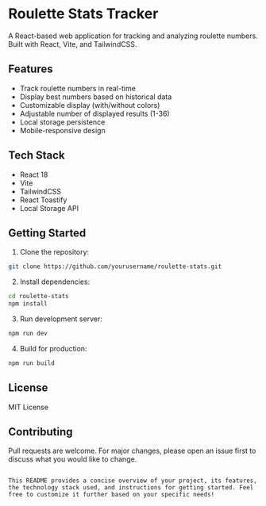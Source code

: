 


# Roulette Stats Tracker

A React-based web application for tracking and analyzing roulette numbers. Built with React, Vite, and TailwindCSS.

## Features

- Track roulette numbers in real-time
- Display best numbers based on historical data
- Customizable display (with/without colors)
- Adjustable number of displayed results (1-36)
- Local storage persistence
- Mobile-responsive design

## Tech Stack

- React 18
- Vite
- TailwindCSS
- React Toastify
- Local Storage API

## Getting Started

1. Clone the repository:
```bash
git clone https://github.com/yourusername/roulette-stats.git
```

2. Install dependencies:
```bash
cd roulette-stats
npm install
```

3. Run development server:
```bash
npm run dev
```

4. Build for production:
```bash
npm run build
```

## License

MIT License

## Contributing

Pull requests are welcome. For major changes, please open an issue first to discuss what you would like to change.
```

This README provides a concise overview of your project, its features, the technology stack used, and instructions for getting started. Feel free to customize it further based on your specific needs!
